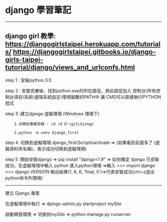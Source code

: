 # django 學習筆記

------------------------------------------------

django girl 教學: https://djangogirlstaipei.herokuapp.com/tutorials/
				  https://djangogirlstaipei.gitbooks.io/django-girls-taipei-tutorial/django/views_and_urlconfs.html
------------------------------------------------

step 1 : 安裝python 3.5

step 2 : 安裝完畢後，找到python.exe的所在路徑，將此路徑加入 控制台\所有控制台項目\系統\進階系統設定\環境變數的PATH中 讓 CMD可以直接執行PYTHON程式

step 3 :建立django 虛擬環境 (Windows 環境下)

		1.切換到專案目錄 : cd /d D:\git\django

		2.python -m venv django_first
		
step 4 :切換到虛擬環境  django_first\Scripts\activate => (如果看到前面多了 (虛擬資料夾名稱)，表示成功切換到虛擬環境)

step 5 :開始安裝django => pip install "django<1.9" => 如何確定 django 已安裝成功，在虛擬環境中輸入 python 進入python環境 =>輸入 >>> import django >>> django.VERSION 輸出結果(1, 8, 6, 'final, 0')=>代表安裝成功(ctrl+z退出python命令列環境)

---------------- 

建立 Django 專案

在虛擬環境中執行 => django-admin.py startproject mySite

啟動開發環境 => 切換到mySite => python manage.py runserver
